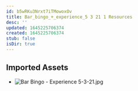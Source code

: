 ```yaml
---
id: b5wRKu3Nrxt7iTMowoxOv
title: Bar_bingo_+_experience_5 3 21 1 Resources
desc: ''
updated: 1645225706374
created: 1645225706374
stub: false
isDir: true
---
```

## Imported Assets
- ![Bar Bingo - Experience 5-3-21.jpg](/assets/bar-bingo---experience-5-3-21.jpg)
